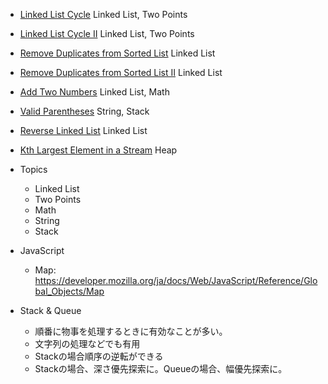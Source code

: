 - [Linked List Cycle](https://leetcode.com/problems/linked-list-cycle/) Linked List, Two Points
- [Linked List Cycle II](https://leetcode.com/problems/linked-list-cycle-ii/) Linked List, Two Points
- [Remove Duplicates from Sorted List](https://leetcode.com/problems/remove-duplicates-from-sorted-list/) Linked List
- [Remove Duplicates from Sorted List II](https://leetcode.com/problems/remove-duplicates-from-sorted-list-ii/) Linked List
- [Add Two Numbers](https://leetcode.com/problems/add-two-numbers/) Linked List, Math
- [Valid Parentheses](https://leetcode.com/problems/valid-parentheses/) String, Stack
- [Reverse Linked List](https://leetcode.com/problems/reverse-linked-list/solution/) Linked List
- [Kth Largest Element in a Stream](https://leetcode.com/problems/kth-largest-element-in-a-stream/) Heap

- Topics
  - Linked List
  - Two Points
  - Math
  - String
  - Stack

- JavaScript
  - Map: https://developer.mozilla.org/ja/docs/Web/JavaScript/Reference/Global_Objects/Map

- Stack & Queue
  - 順番に物事を処理するときに有効なことが多い。
  - 文字列の処理などでも有用
  - Stackの場合順序の逆転ができる
  - Stackの場合、深さ優先探索に。Queueの場合、幅優先探索に。

